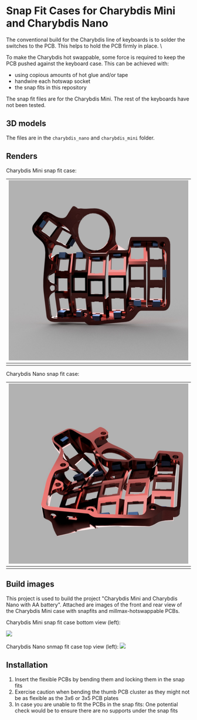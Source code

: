 # Snap Fit Cases for Charybdis Mini and Charybdis Nano

The conventional build for the Charybdis line of keyboards is to solder the switches to the PCB. This helps to hold the PCB firmly in place. \

To make the Charybdis hot swappable, some force is required to keep the PCB pushed against the keyboard case. This can be achieved with:

- using copious amounts of hot glue and/or tape
- handwire each hotswap socket 
- the snap fits in this repository

The snap fit files are for the Charybdis Mini. The rest of the keyboards have not been tested.

## 3D models

The files are in the `charybdis_nano` and `charybdis_mini` folder.

## Renders

Charybdis Mini snap fit case:

| ![](images/CMini_v1_v11_snap_fit.jpeg) |
| -------------------------------------- |
|                                        |

Charybdis Nano snap fit case:

| ![](images/charybdisnano_v2_v187_snap_fit.jpeg) |
| ----------------------------------------------- |
|                                                 |

## Build images

This project is used to build the project "Charybdis Mini and Charybdis Nano with AA battery". Attached are images of the front and rear view of the Charybdis Mini case with snapfits and millmax-hotswappable PCBs.

Charybdis Mini snap fit case bottom view (left):

![](images/case_bottom.jpeg)

Charybdis Nano snmap fit case top view (left):
![](images/case_top.jpeg)

## Installation

1. Insert the flexible PCBs by bending them and locking them in the snap fits
1. Exercise caution when bending the thumb PCB cluster as they might not be as flexible as the 3x6 or 3x5 PCB plates
1. In case you are unable to fit the PCBs in the snap fits: One potential check would be to ensure there are no supports under the snap fits
